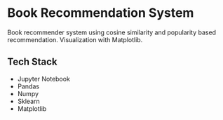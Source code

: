 # Book Recommendation System

Book recommender system using cosine similarity and popularity based recommendation. Visualization with Matplotlib.

## Tech Stack

+ Jupyter Notebook
+ Pandas
+ Numpy
+ Sklearn
+ Matplotlib
